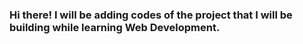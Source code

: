 ### Hi there! I will be adding codes of the project that I will be building while learning Web Development.
